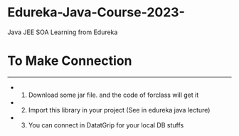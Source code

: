 # Edureka-Java-Course-2023-
Java JEE SOA Learning from Edureka


# To Make Connection
---------

* 1. Download some jar file. and the code of forclass will get it
* 2. Import this library in your project (See in edureka java lecture)
* 3. You can connect in DatatGrip for your local DB stuffs
